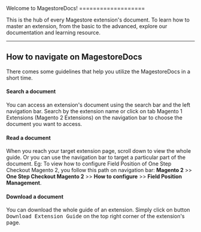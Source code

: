 <div class="wrap-content-home">
<div class="container">
<div class="row">
<div class="col-sm-12">
Welcome to MagestoreDocs!
===================


This is the hub of every Magestore extension's document. To learn how to master an extension, from the basic to the advanced, explore our documentation and learning resource.  

----------


How to navigate on MagestoreDocs
-------------

There comes some guidelines that help you utilize the MagestoreDocs in a short time. 

#### <i class="icon-file"></i> Search a document

You can access an extension's document using the search bar and the left navigation bar. Search by the extension name or click on tab Magento 1 Extensions (Magento 2 Extensions) on the navigation bar to choose the document you want to access. 

#### <i class="icon-file"></i> Read a document

When you reach your target extension page, scroll down to view the whole guide. Or you can use the navigation bar to target a particular part of the document. Eg: To view how to configure Field Position of One Step Checkout Magento 2, you follow this path on navigation bar: **Magento 2** >> **One Step Checkout Magento 2** >> **How to configure** >> **Field Position Management**.  

#### <i class="icon-file"></i> Download a document

You can download the whole guide of an extension. Simply click on button <kbd>Download Extension Guide</kbd> on the top right corner of the extension's page.
</div>
</div>
</div>


